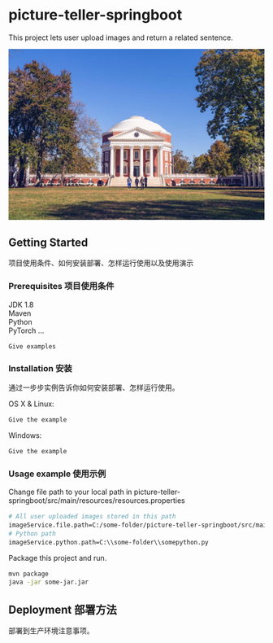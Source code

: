 # picture-teller-springboot

This project lets user upload images and return a related sentence.

![](https://github.com/W4Jamin/picture-teller-springboot/blob/master/src/main/resources/templates/static/image/test.jpg)

## Getting Started 

项目使用条件、如何安装部署、怎样运行使用以及使用演示

### Prerequisites 项目使用条件

JDK 1.8  
Maven  
Python  
PyTorch
...
```
Give examples
```

### Installation 安装

通过一步步实例告诉你如何安装部署、怎样运行使用。

OS X & Linux:

```sh
Give the example
```

Windows:

```sh
Give the example
```

### Usage example 使用示例
Change file path to your local path in picture-teller-springboot/src/main/resources/resources.properties
```sh
# All user uploaded images stored in this path
imageService.file.path=C:/some-folder/picture-teller-springboot/src/main/resources/templates/static/image/
# Python path
imageService.python.path=C:\\some-folder\\somepython.py
```

Package this project and run.
```sh
mvn package
java -jar some-jar.jar
```

## Deployment 部署方法

部署到生产环境注意事项。



